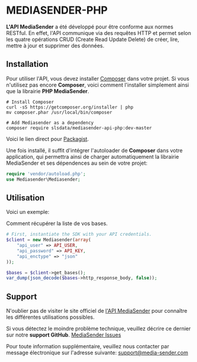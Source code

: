 MEDIASENDER-PHP
===========

**L'API MediaSender** a été développé pour être conforme aux normes RESTful.
En effet, l'API communique via des requêtes HTTP et permet selon les quatre opérations CRUD (Create Read Update Delete) de créer, lire, mettre à jour et supprimer des données.

Installation
------------

Pour utiliser l'API, vous devez installer [Composer](http://getcomposer.org/) 
dans votre projet. 
Si vous n'utilisez pas encore **Composer**, voici comment l'installer simplement ainsi que la librairie **PHP MediaSender**.

```shell
# Install Composer
curl -sS https://getcomposer.org/installer | php
mv composer.phar /usr/local/bin/composer

# Add Mediasender as a dependency
composer require slsdata/mediasender-api-php:dev-master
``` 

Voici le lien direct pour [Packagist](https://packagist.org/packages/slsdata/mediasender-api-php).

Une fois installé, il suffit d'intégrer l'autoloader de **Composer** dans votre application, qui permettra ainsi de charger
automatiquement la librairie MediaSender et ses dépendences au sein de votre projet:
```PHP
require 'vendor/autoload.php';
use Mediasender\Mediasender;
```

Utilisation
-----

Voici un exemple:

Comment récupérer la liste de vos bases.

```php
# First, instantiate the SDK with your API credentials. 
$client = new Mediasender(array(
    "api_user" => API_USER,
    "api_password" => API_KEY,
    "api_enctype" => "json"
));

$bases = $client->get_bases();
var_dump(json_decode($bases->http_response_body, false));
```

Support
--------------------

N'oublier pas de visiter le site officiel de [l'API MediaSender](http://dev.media-sender.com/v1)
pour connaître les différentes utilisations possibles.

Si vous détectez le moindre problème technique, veuillez décrire ce dernier sur notre **support GitHub**. 
[MediaSender Issues](https://github.com/slsdata/mediasender-api-php/issues)

Pour toute information supplémentaire, veuillez nous contacter par message électronique sur l'adresse suivante:
[support@media-sender.com](support@media-sender.com)